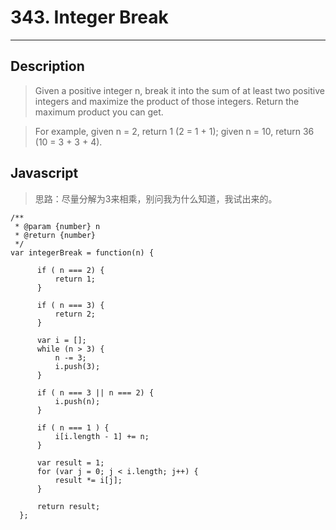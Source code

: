 # 343. Integer Break

---

## Description

> Given a positive integer n, break it into the sum of at least two positive integers and maximize the product of those integers. Return the maximum product you can get.

> For example, given n = 2, return 1 (2 = 1 + 1); given n = 10, return 36 (10 = 3 + 3 + 4).

## Javascript

> 思路：尽量分解为3来相乘，别问我为什么知道，我试出来的。

```
/**
 * @param {number} n
 * @return {number}
 */
var integerBreak = function(n) {

      if ( n === 2) {
          return 1;
      }

      if ( n === 3) {
          return 2;
      }

      var i = [];
      while (n > 3) {
          n -= 3;
          i.push(3);
      }

      if ( n === 3 || n === 2) {
          i.push(n);
      }

      if ( n === 1 ) {
          i[i.length - 1] += n;
      }

      var result = 1;
      for (var j = 0; j < i.length; j++) {
          result *= i[j];
      }

      return result;
  };

```
